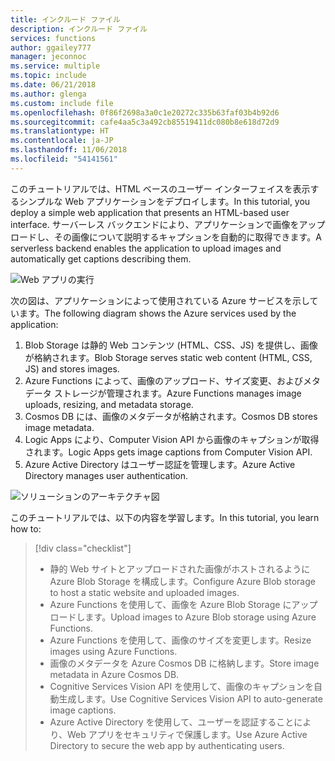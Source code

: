 ```yaml
---
title: インクルード ファイル
description: インクルード ファイル
services: functions
author: ggailey777
manager: jeconnoc
ms.service: multiple
ms.topic: include
ms.date: 06/21/2018
ms.author: glenga
ms.custom: include file
ms.openlocfilehash: 0f86f2698a3a0c1e20272c335b63faf03b4b92d6
ms.sourcegitcommit: cafe4aa5c3a492cb85519411dc080b8e618d72d9
ms.translationtype: HT
ms.contentlocale: ja-JP
ms.lasthandoff: 11/06/2018
ms.locfileid: "54141561"
---
```

<span data-ttu-id="33d2c-103">このチュートリアルでは、HTML ベースのユーザー インターフェイスを表示するシンプルな Web アプリケーションをデプロイします。</span><span class="sxs-lookup"><span data-stu-id="33d2c-103">In this tutorial, you deploy a simple web application that presents an HTML-based user interface.</span></span> <span data-ttu-id="33d2c-104">サーバーレス バックエンドにより、アプリケーションで画像をアップロードし、その画像について説明するキャプションを自動的に取得できます。</span><span class="sxs-lookup"><span data-stu-id="33d2c-104">A serverless backend enables the application to upload images and automatically get captions describing them.</span></span>

![Web アプリの実行](media/functions-first-serverless-web-app/0-app-screenshot-finished.png)

<span data-ttu-id="33d2c-106">次の図は、アプリケーションによって使用されている Azure サービスを示しています。</span><span class="sxs-lookup"><span data-stu-id="33d2c-106">The following diagram shows the Azure services used by the application:</span></span>

1. <span data-ttu-id="33d2c-107">Blob Storage は静的 Web コンテンツ (HTML、CSS、JS) を提供し、画像が格納されます。</span><span class="sxs-lookup"><span data-stu-id="33d2c-107">Blob Storage serves static web content (HTML, CSS, JS) and stores images.</span></span>
2. <span data-ttu-id="33d2c-108">Azure Functions によって、画像のアップロード、サイズ変更、およびメタデータ ストレージが管理されます。</span><span class="sxs-lookup"><span data-stu-id="33d2c-108">Azure Functions manages image uploads, resizing, and metadata storage.</span></span>
3. <span data-ttu-id="33d2c-109">Cosmos DB には、画像のメタデータが格納されます。</span><span class="sxs-lookup"><span data-stu-id="33d2c-109">Cosmos DB stores image metadata.</span></span>
4. <span data-ttu-id="33d2c-110">Logic Apps により、Computer Vision API から画像のキャプションが取得されます。</span><span class="sxs-lookup"><span data-stu-id="33d2c-110">Logic Apps gets image captions from Computer Vision API.</span></span>
5. <span data-ttu-id="33d2c-111">Azure Active Directory はユーザー認証を管理します。</span><span class="sxs-lookup"><span data-stu-id="33d2c-111">Azure Active Directory manages user authentication.</span></span>

![ソリューションのアーキテクチャ図](media/functions-first-serverless-web-app/0-architecture.jpg)

<span data-ttu-id="33d2c-113">このチュートリアルでは、以下の内容を学習します。</span><span class="sxs-lookup"><span data-stu-id="33d2c-113">In this tutorial, you learn how to:</span></span>
> [!div class="checklist"]
> * <span data-ttu-id="33d2c-114">静的 Web サイトとアップロードされた画像がホストされるように Azure Blob Storage を構成します。</span><span class="sxs-lookup"><span data-stu-id="33d2c-114">Configure Azure Blob storage to host a static website and uploaded images.</span></span>
> * <span data-ttu-id="33d2c-115">Azure Functions を使用して、画像を Azure Blob Storage にアップロードします。</span><span class="sxs-lookup"><span data-stu-id="33d2c-115">Upload images to Azure Blob storage using Azure Functions.</span></span>
> * <span data-ttu-id="33d2c-116">Azure Functions を使用して、画像のサイズを変更します。</span><span class="sxs-lookup"><span data-stu-id="33d2c-116">Resize images using Azure Functions.</span></span>
> * <span data-ttu-id="33d2c-117">画像のメタデータを Azure Cosmos DB に格納します。</span><span class="sxs-lookup"><span data-stu-id="33d2c-117">Store image metadata in Azure Cosmos DB.</span></span>
> * <span data-ttu-id="33d2c-118">Cognitive Services Vision API を使用して、画像のキャプションを自動生成します。</span><span class="sxs-lookup"><span data-stu-id="33d2c-118">Use Cognitive Services Vision API to auto-generate image captions.</span></span>
> * <span data-ttu-id="33d2c-119">Azure Active Directory を使用して、ユーザーを認証することにより、Web アプリをセキュリティで保護します。</span><span class="sxs-lookup"><span data-stu-id="33d2c-119">Use Azure Active Directory to secure the web app by authenticating users.</span></span>